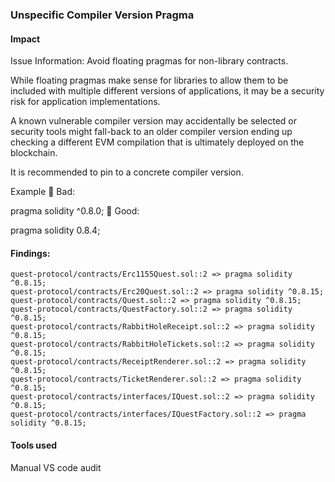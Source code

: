 ### Unspecific Compiler Version Pragma

#### Impact
Issue Information: 
Avoid floating pragmas for non-library contracts.

While floating pragmas make sense for libraries to allow them to be included with multiple different versions of applications, it may be a security risk for application implementations.

A known vulnerable compiler version may accidentally be selected or security tools might fall-back to an older compiler version ending up checking a different EVM compilation that is ultimately deployed on the blockchain.

It is recommended to pin to a concrete compiler version.

Example
🤦 Bad:

pragma solidity ^0.8.0;
🚀 Good:

pragma solidity 0.8.4;

#### Findings:
```
quest-protocol/contracts/Erc1155Quest.sol::2 => pragma solidity ^0.8.15;
quest-protocol/contracts/Erc20Quest.sol::2 => pragma solidity ^0.8.15;
quest-protocol/contracts/Quest.sol::2 => pragma solidity ^0.8.15;
quest-protocol/contracts/QuestFactory.sol::2 => pragma solidity ^0.8.15;
quest-protocol/contracts/RabbitHoleReceipt.sol::2 => pragma solidity ^0.8.15;
quest-protocol/contracts/RabbitHoleTickets.sol::2 => pragma solidity ^0.8.15;
quest-protocol/contracts/ReceiptRenderer.sol::2 => pragma solidity ^0.8.15;
quest-protocol/contracts/TicketRenderer.sol::2 => pragma solidity ^0.8.15;
quest-protocol/contracts/interfaces/IQuest.sol::2 => pragma solidity ^0.8.15;
quest-protocol/contracts/interfaces/IQuestFactory.sol::2 => pragma solidity ^0.8.15;
```
#### Tools used
Manual VS code audit